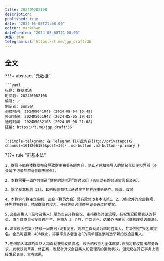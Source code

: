 ```yaml
---
title: 202405082108
description:
published: true
date: "2024-05-08T21:08:00"
editor: markdown
dateCreated: "2024-05-08T21:08:00"
类型: 提案
telegram-url: https://t.me/jgp_draft/36
---
```


## 全文

???+ abstract "元数据"

    ```yaml
    标题: 群基本法
    时间戳: 202405082108
    编号: ／
    制定者: SunSet
    创建时间: 202405041945 (2024-05-04 19:45)
    修改时间: 202405051943 (2024-05-05 19:43)
    通过时间: 202405082108 (2024-05-08 21:08)
    链接: https://t.me/jgp_draft/36
    ```

    [:simple-telegram: 在 Telegram 打开此内容](tg://privatepost?channel=1618956185&post=36){ .md-button .md-button--primary }

???+ rule "群基本法"

    1、群员不能在本群发布会导致群主被喝茶的内容，禁止对党和领导人的情绪化批评和辱骂（不会留下记录的群语音聊天除外）。

    2、本群需要一直作为频道“健在的防空洞”的讨论组（否则过去的频道留言会消失）。

    3、除了基本规则 123，其他规则都可以通过民主的程序重新确立、修改、废除

    4、本群实行群主立宪制，议会（群员大会）具有除修改基本法第1、2、3条之外的全部群规、任免群管理员，移除群员的权力。任何群员必须遵守议会通过的提案。

    5.议会召集人（简称召集人）是负责召开群会议、主持群务讨论流程、有权发起投票表决的群员，由全体成员公投普选产生，任期为 2 个月，可以连任，选举办法依照《群管理员选举法》。

    6.如果议会召集人持续一周离线/没有发言，则群主自动成为临时召集人，并需依照“报名即提名，全员可投票，48h截止，得票率最多者当选”的简单普选原则选举新的议会召集人。

    7.任何加入本群的自然人均自动获得议员资格，议会的议员为全体群员.议员均有权提出群务诉求、发表规则草案、修正案，发起针对议会召集人和管理员的罢免表决，但无权在其它事务上直接发起表决、宣布结果。
